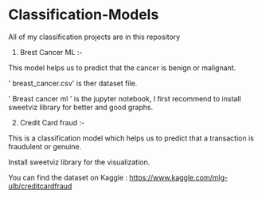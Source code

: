 # Classification-Models

All of my classification projects are in this repository

1. Brest Cancer ML :-

This model helps us to predict that the cancer is benign or malignant.

' breast_cancer.csv' is ther dataset file.

' Breast cancer ml ' is the jupyter notebook, I first recommend to install sweetviz library for better and good graphs. 


2. Credit Card fraud :-

This is a classification model which helps us to predict that a transaction is fraudulent or genuine.

Install sweetviz library for the visualization. 

You can find the dataset on Kaggle :  https://www.kaggle.com/mlg-ulb/creditcardfraud




